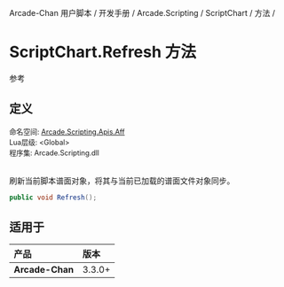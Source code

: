 Arcade-Chan 用户脚本 / 开发手册 / Arcade.Scripting / ScriptChart / 方法 /
# ScriptChart.Refresh 方法
参考

## 定义
<div style="font-size: 90%;">
命名空间: <a href="README.md">Arcade.Scripting.Apis.Aff</a><br />
Lua层级: &lt;Global&gt;<br />
程序集: Arcade.Scripting.dll
</div><br />

刷新当前脚本谱面对象，将其与当前已加载的谱面文件对象同步。

```csharp
public void Refresh();
```

## 适用于
| 产品 | 版本 |
|:----|:----|
| **Arcade-Chan** | 3.3.0+ |